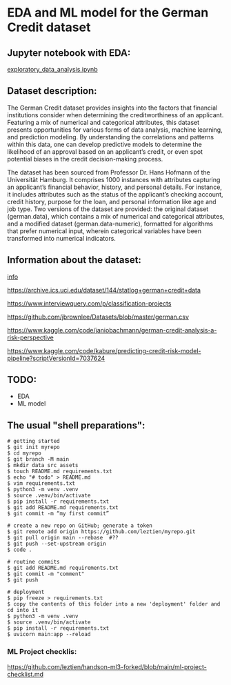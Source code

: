 # EDA and ML model for the German Credit dataset


## Jupyter notebook with EDA:
[exploratory_data_analysis.ipynb](/exploratory_data_analysis.ipynb)


## Dataset description:
The German Credit dataset provides insights into the factors that financial institutions consider when determining the creditworthiness of an applicant. Featuring a mix of numerical and categorical attributes, this dataset presents opportunities for various forms of data analysis, machine learning, and prediction modeling. By understanding the correlations and patterns within this data, one can develop predictive models to determine the likelihood of an approval based on an applicant’s credit, or even spot potential biases in the credit decision-making process.

The dataset has been sourced from Professor Dr. Hans Hofmann of the Universität Hamburg. It comprises 1000 instances with attributes capturing an applicant’s financial behavior, history, and personal details. For instance, it includes attributes such as the status of the applicant’s checking account, credit history, purpose for the loan, and personal information like age and job type. Two versions of the dataset are provided: the original dataset (german.data), which contains a mix of numerical and categorical attributes, and a modified dataset (german.data-numeric), formatted for algorithms that prefer numerical input, wherein categorical variables have been transformed into numerical indicators.


## Information about the dataset:
[info](/data/german.doc)

https://archive.ics.uci.edu/dataset/144/statlog+german+credit+data

https://www.interviewquery.com/p/classification-projects

https://github.com/jbrownlee/Datasets/blob/master/german.csv

https://www.kaggle.com/code/janiobachmann/german-credit-analysis-a-risk-perspective

https://www.kaggle.com/code/kabure/predicting-credit-risk-model-pipeline?scriptVersionId=7037624




## TODO:
- EDA
- ML model


## The usual "shell preparations":
```shell
# getting started
$ git init myrepo
$ cd myrepo
$ git branch -M main
$ mkdir data src assets
$ touch README.md requirements.txt
$ echo "# todo" > README.md
$ vim requirements.txt
$ python3 -m venv .venv
$ source .venv/bin/activate
$ pip install -r requirements.txt
$ git add README.md requirements.txt
$ git commit -m “my first commit”

# create a new repo on GitHub; generate a token
$ git remote add origin https://github.com/leztien/myrepo.git
$ git pull origin main --rebase  #??
$ git push --set-upstream origin 
$ code .

# routine commits
$ git add README.md requirements.txt
$ git commit -m "comment"
$ git push

# deployment
$ pip freeze > requirements.txt
$ copy the contents of this folder into a new 'deployment' folder and cd into it
$ python3 -m venv .venv
$ source .venv/bin/activate
$ pip install -r requirements.txt
$ uvicorn main:app --reload
```

### ML Project checklis:
https://github.com/leztien/handson-ml3-forked/blob/main/ml-project-checklist.md




